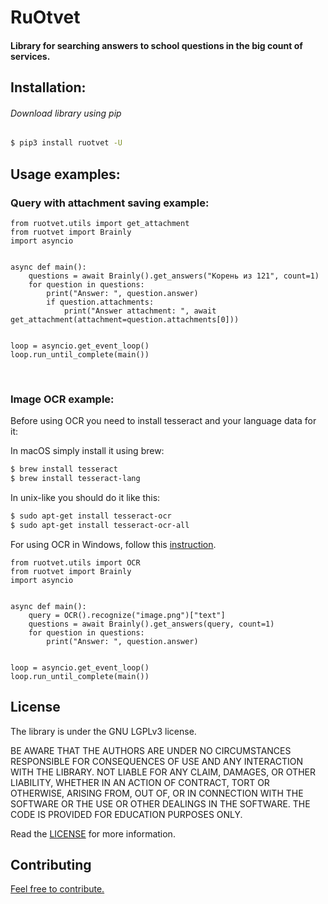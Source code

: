 <h1>RuOtvet</h1>
<h4>Library for searching answers to school questions in the big count of services.</h4>


<h2>Installation:</h2>
<h6>Download library using pip</h6>

```bash
$ pip3 install ruotvet -U
```


<h2>Usage examples:</h2>

<h3>Query with attachment saving example:</h3> 

```python3
from ruotvet.utils import get_attachment
from ruotvet import Brainly
import asyncio


async def main():
    questions = await Brainly().get_answers("Корень из 121", count=1)
    for question in questions:
        print("Answer: ", question.answer)
        if question.attachments:
            print("Answer attachment: ", await get_attachment(attachment=question.attachments[0]))
            

loop = asyncio.get_event_loop()
loop.run_until_complete(main())
```

<br>

<h3>Image OCR example:</h3>

<p>Before using OCR you need to install tesseract and your language data for it:</p>
<p>In macOS simply install it using brew:</p>

```bash
$ brew install tesseract
$ brew install tesseract-lang
```

<p>In unix-like you should do it like this:</p>

```bash
$ sudo apt-get install tesseract-ocr
$ sudo apt-get install tesseract-ocr-all
```

<p>For using OCR in Windows, follow this <a href="https://github.com/UB-Mannheim/tesseract/wiki">instruction</a>.</p>





```python3
from ruotvet.utils import OCR
from ruotvet import Brainly
import asyncio


async def main():
    query = OCR().recognize("image.png")["text"]
    questions = await Brainly().get_answers(query, count=1)
    for question in questions:
        print("Answer: ", question.answer)
            

loop = asyncio.get_event_loop()
loop.run_until_complete(main())
```


<h2>License</h2>
<p>The library is under the GNU LGPLv3 license.</p>
<p>
    BE AWARE THAT THE AUTHORS ARE UNDER NO CIRCUMSTANCES RESPONSIBLE FOR CONSEQUENCES OF USE AND 
    ANY INTERACTION WITH THE LIBRARY. NOT LIABLE FOR ANY CLAIM, DAMAGES, OR OTHER LIABILITY, WHETHER IN AN ACTION OF 
    CONTRACT, TORT OR OTHERWISE, ARISING FROM, OUT OF, OR IN CONNECTION WITH THE SOFTWARE OR THE USE OR OTHER DEALINGS 
    IN THE SOFTWARE. THE CODE IS PROVIDED FOR EDUCATION PURPOSES ONLY.
</p>
<p>
    Read the <a href="https://github.com/rgit/ruotvet/blob/master/LICENSE">LICENSE</a> for more information.
</p>


<h2>Contributing</h2>

<a href="https://github.com/rgit/ruotvet/graphs/contributors">Feel free to contribute.</a>
